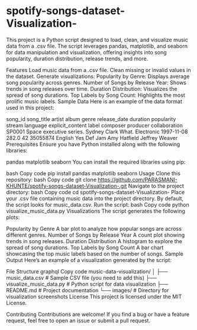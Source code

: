 # spotify-songs-dataset-Visualization-
This project is a Python script designed to load, clean, and visualize music data from a .csv file. The script leverages pandas, matplotlib, and seaborn for data manipulation and visualization, offering insights into song popularity, duration distribution, release trends, and more.

Features
Load music data from a .csv file.
Clean missing or invalid values in the dataset.
Generate visualizations:
Popularity by Genre: Displays average song popularity across genres.
Number of Songs by Release Year: Shows trends in song releases over time.
Duration Distribution: Visualizes the spread of song durations.
Top Labels by Song Count: Highlights the most prolific music labels.
Sample Data
Here is an example of the data format used in this project:

song_id	song_title	artist	album	genre	release_date	duration	popularity	stream	language	explicit_content	label	composer	producer	collaboration
SP0001	Space executive series.	Sydney Clark	What.	Electronic	1997-11-08	282.0	42	35055874	English	Yes	Def Jam	Amy Hatfield	Jeffrey Weaver	
Prerequisites
Ensure you have Python installed along with the following libraries:

pandas
matplotlib
seaborn
You can install the required libraries using pip:

bash
Copy code
pip install pandas matplotlib seaborn
Usage
Clone this repository:
bash
Copy code
git clone https://github.com/PARASMANI-KHUNTE/spotify-songs-dataset-Visualization-.git
Navigate to the project directory:
bash
Copy code
cd spotify-songs-dataset-Visualization-
Place your .csv file containing music data into the project directory. By default, the script looks for music_data.csv.
Run the script:
bash
Copy code
python visualize_music_data.py
Visualizations
The script generates the following plots:

Popularity by Genre
A bar plot to analyze how popular songs are across different genres.
Number of Songs by Release Year
A count plot showing trends in song releases.
Duration Distribution
A histogram to explore the spread of song durations.
Top Labels by Song Count
A bar chart showcasing the top music labels based on the number of songs.
Sample Output
Here’s an example of a visualization generated by the script:


File Structure
graphql
Copy code
music-data-visualization/
│
├── music_data.csv             # Sample CSV file (you need to add this)
├── visualize_music_data.py    # Python script for data visualization
├── README.md                  # Project documentation
└── images/                    # Directory for visualization screenshots
License
This project is licensed under the MIT License.

Contributing
Contributions are welcome! If you find a bug or have a feature request, feel free to open an issue or submit a pull request.
